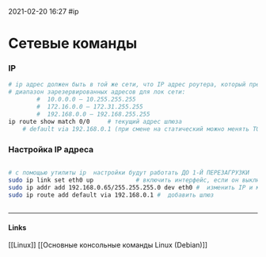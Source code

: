 2021-02-20 16:27
#ip 
# Сетевые команды 
### IP
```bash
# ip адрес должен быть в той же сети, что IP адрес роутера, который представляет из себя шлюз в сеть
# диапазон зарезервированных адресов для лок сети:
		#  10.0.0.0 – 10.255.255.255
		#  172.16.0.0 – 172.31.255.255
		#  192.168.0.0 – 192.168.255.255
ip route show match 0/0		# текущий адрес шлюза 
	# default via 192.168.0.1 (при смене на статический можно менять ТОЛЬКО последнюю цифру)
```
### Настройка IP адреса 
```bash

# с помощью утилиты ip  настройки будут работать ДО 1-Й ПЕРЕЗАГРУЗКИ 
sudo ip link set eth0 up 			# включить интерфейс, если он выключен
sudo ip addr add 192.168.0.65/255.255.255.0 dev eth0 #  изменить IP и маску сети
sudo ip route add default via 192.168.0.1 #  добавить шлюз
 
```
_____________
#### Links
[[Linux]] [[Основные консольные команды Linux (Debian)]]